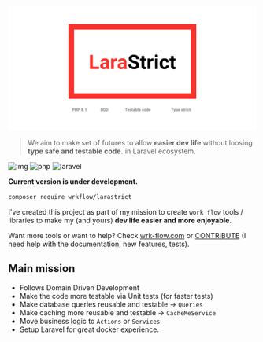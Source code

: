 ![](.github/banner.png)

> We aim to make set of futures to allow **easier dev life** without loosing **type safe and testable code.** in Laravel ecosystem.

![img](https://img.shields.io/badge/PHPStan-8-blue)
![php](https://img.shields.io/badge/PHP-8.1-B0B3D6)
![laravel](https://img.shields.io/badge/Laravel-9-fb503b)

__Current version is under development.__

```bash
composer require wrkflow/larastrict
```

I've created this project as part of my mission to create `work flow` tools / libraries to make my (and yours) **dev life easier and more enjoyable**. 

Want more tools or want to help? Check [wrk-flow.com](https://wrk-flow.com) or [CONTRIBUTE](CONTRIBUTION.md) (I need help with the documentation, new features, tests).

## Main mission

- Follows Domain Driven Development
- Make the code more testable via Unit tests (for faster tests)
- Make database queries reusable and testable -> `Queries`
- Make caching more reusable and testable -> `CacheMeService`
- Move business logic to `Actions` or `Services`
- Setup Laravel for great docker experience.
